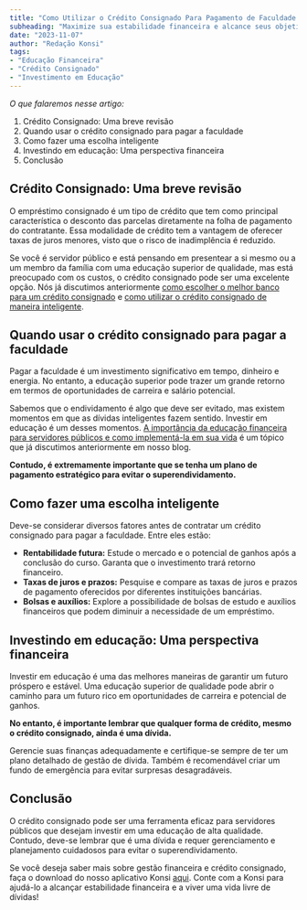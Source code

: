 ```yaml
---
title: "Como Utilizar o Crédito Consignado Para Pagamento de Faculdade: Um Guia para Servidores Públicos"
subheading: "Maximize sua estabilidade financeira e alcance seus objetivos educacionais"
date: "2023-11-07"
author: "Redação Konsi"
tags:
- "Educação Financeira"
- "Crédito Consignado"
- "Investimento em Educação"
---
```


_O que falaremos nesse artigo:_
1. Crédito Consignado: Uma breve revisão
2. Quando usar o crédito consignado para pagar a faculdade
3. Como fazer uma escolha inteligente
4. Investindo em educação: Uma perspectiva financeira
5. Conclusão

## Crédito Consignado: Uma breve revisão

O empréstimo consignado é um tipo de crédito que tem como principal característica o desconto das parcelas diretamente na folha de pagamento do contratante. Essa modalidade de crédito tem a vantagem de oferecer taxas de juros menores, visto que o risco de inadimplência é reduzido. 

Se você é servidor público e está pensando em presentear a si mesmo ou a um membro da família com uma educação superior de qualidade, mas está preocupado com os custos, o crédito consignado pode ser uma excelente opção. Nós já discutimos anteriormente [como escolher o melhor banco para um crédito consignado](https://konsi.com.br/postagens/crédito-consignado-como-escolher-o-melhor-banco-e-evitar-problemas-futuros) e [como utilizar o crédito consignado de maneira inteligente](https://konsi.com.br/postagens/passos-para-utilizar-o-crdito-consignado-de-forma-inteligente). 

## Quando usar o crédito consignado para pagar a faculdade

Pagar a faculdade é um investimento significativo em tempo, dinheiro e energia. No entanto, a educação superior pode trazer um grande retorno em termos de oportunidades de carreira e salário potencial. 

Sabemos que o endividamento é algo que deve ser evitado, mas existem momentos em que as dívidas inteligentes fazem sentido. Investir em educação é um desses momentos. [A importância da educação financeira para servidores públicos e como implementá-la em sua vida](https://konsi.com.br/postagens/a-importncia-da-educao-financeira-para-servidores-pblicos-e-como-implement-la-em-sua-vida) é um tópico que já discutimos anteriormente em nosso blog.

**Contudo, é extremamente importante que se tenha um plano de pagamento estratégico para evitar o superendividamento.**

## Como fazer uma escolha inteligente 

Deve-se considerar diversos fatores antes de contratar um crédito consignado para pagar a faculdade. Entre eles estão:

- **Rentabilidade futura:** Estude o mercado e o potencial de ganhos após a conclusão do curso. Garanta que o investimento trará retorno financeiro.
- **Taxas de juros e prazos:** Pesquise e compare as taxas de juros e prazos de pagamento oferecidos por diferentes instituições bancárias.
- **Bolsas e auxílios:** Explore a possibilidade de bolsas de estudo e auxílios financeiros que podem diminuir a necessidade de um empréstimo. 

## Investindo em educação: Uma perspectiva financeira

Investir em educação é uma das melhores maneiras de garantir um futuro próspero e estável. Uma educação superior de qualidade pode abrir o caminho para um futuro rico em oportunidades de carreira e potencial de ganhos.

**No entanto, é importante lembrar que qualquer forma de crédito, mesmo o crédito consignado, ainda é uma dívida.**

Gerencie suas finanças adequadamente e certifique-se sempre de ter um plano detalhado de gestão de dívida. Também é recomendável criar um fundo de emergência para evitar surpresas desagradáveis.

## Conclusão

O crédito consignado pode ser uma ferramenta eficaz para servidores públicos que desejam investir em uma educação de alta qualidade. Contudo, deve-se lembrar que é uma dívida e requer gerenciamento e planejamento cuidadosos para evitar o superendividamento. 

Se você deseja saber mais sobre gestão financeira e crédito consignado, faça o download do nosso aplicativo Konsi [aqui](https://konsi.com.br/aplicativo). Conte com a Konsi para ajudá-lo a alcançar estabilidade financeira e a viver uma vida livre de dívidas!
